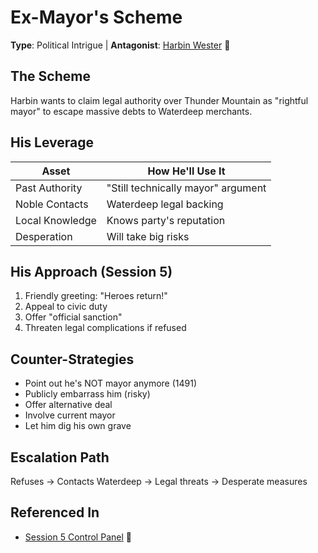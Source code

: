 # Ex-Mayor's Scheme
**Type**: Political Intrigue | **Antagonist**: [Harbin Wester](../../lore/characters/npc/phandalin/harbin-wester.md) 📍

## The Scheme
Harbin wants to claim legal authority over Thunder Mountain as "rightful mayor"
to escape massive debts to Waterdeep merchants.

## His Leverage
| Asset | How He'll Use It |
|-------|------------------|
| Past Authority | "Still technically mayor" argument |
| Noble Contacts | Waterdeep legal backing |
| Local Knowledge | Knows party's reputation |
| Desperation | Will take big risks |

## His Approach (Session 5)
1. Friendly greeting: "Heroes return!"
2. Appeal to civic duty
3. Offer "official sanction"
4. Threaten legal complications if refused

## Counter-Strategies
- Point out he's NOT mayor anymore (1491)
- Publicly embarrass him (risky)
- Offer alternative deal
- Involve current mayor
- Let him dig his own grave

## Escalation Path
Refuses → Contacts Waterdeep → Legal threats → Desperate measures

## Referenced In
- [Session 5 Control Panel](../00-INDEX.md) 📍